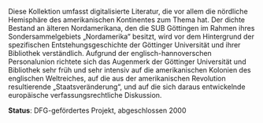 Diese Kollektion umfasst digitalisierte Literatur, die vor allem die nördliche Hemisphäre des amerikanischen Kontinentes zum Thema hat. Der dichte Bestand an älteren Nordamerikana, den die SUB Göttingen im Rahmen ihres Sondersammelgebiets „Nordamerika“ besitzt, wird vor dem Hintergrund der spezifischen Entstehungsgeschichte der Göttinger Universität und ihrer Bibliothek verständlich. Aufgrund der englisch-hannoverschen Personalunion richtete sich das Augenmerk der Göttinger Universität und Bibliothek sehr früh und sehr intensiv auf die amerikanischen Kolonien des englischen Weltreiches, auf die aus der amerikanischen Revolution resultierende „Staatsveränderung“, und auf die sich daraus entwickelnde europäische verfassungsrechtliche Diskussion.

**Status**: DFG-gefördertes Projekt, abgeschlossen 2000
